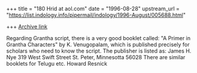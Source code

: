 +++
title = "180 Hrid at aol.com"
date = "1996-08-28"
upstream_url = "https://list.indology.info/pipermail/indology/1996-August/005688.html"

+++
[Archive link](https://list.indology.info/pipermail/indology/1996-August/005688.html)

Regarding Grantha script, there is a very good booklet called: "A Primer in
Grantha Characters" by K. Venugopalam, which is published precisely for
scholars who need to know the script. The publisher is listed as:
James H. Nye
319 West Swift Street
St. Peter, Minnesotta 56028
  There are similar booklets for Telugu etc.
Howard Resnick




